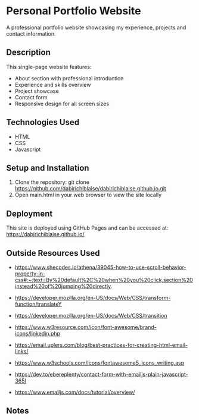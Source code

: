 # Personal Portfolio Website

A professional portfolio website showcasing my experience, projects and contact information.

## Description

This single-page website features:

- About section with professional introduction
- Experience and skills overview
- Project showcase
- Contact form
- Responsive design for all screen sizes

## Technologies Used

- HTML
- CSS
- Javascript

## Setup and Installation

1. Clone the repository:
   git clone https://github.com/dabirichiblaise/dabirichiblaise.github.io.git
2. Open main.html in your web browser to view the site locally

## Deployment

This site is deployed using GitHub Pages and can be accessed at: https://dabirichiblaise.github.io/

## Outside Resources Used

- https://www.shecodes.io/athena/39045-how-to-use-scroll-behavior-property-in-css#:~:text=By%20default%2C%20when%20you%20click,section%20instead%20of%20jumping%20directly.

- https://developer.mozilla.org/en-US/docs/Web/CSS/transform-function/translateY

- https://developer.mozilla.org/en-US/docs/Web/CSS/transition

- https://www.w3resource.com/icon/font-awesome/brand-icons/linkedin.php

- https://email.uplers.com/blog/best-practices-for-creating-html-email-links/

- https://www.w3schools.com/icons/fontawesome5_icons_writing.asp

- https://dev.to/ebereplenty/contact-form-with-emailjs-plain-javascript-365l

- https://www.emailjs.com/docs/tutorial/overview/

## Notes
